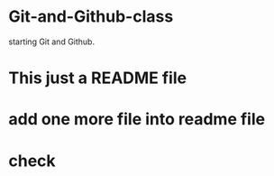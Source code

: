 # Git-and-Github-class
starting Git and Github.
# This just a README file


# add one more file into readme file

# check 